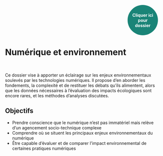 <style>
.button {
  background-color: white;
  border: 1px solid;
  border-color: black;
  font-family:"Lato",sans-serif;
  font-weight:350;
  color: black!important;
  padding: 10px 10px;
  text-align: center;
  text-decoration: none;
  display: inline-block;
  font-size: 16px;
  margin: 4px 2px;
  cursor: pointer;
}
.button:hover {
  text-decoration:none;
  background-color: black; 
  color: white!important;
}
.round-button {
    display:block;
    width:100px;
    height:100px;
    line-height:17px;
    border:0px ;
    border-radius: 50%;
    color:#1A8477;
    text-align:center;
    text-decoration:none;
    display: table-cell;
    vertical-align: middle;
    background: #1A8477;
    box-shadow: 0 0 0px gray;
    font-size:14px;
    font-weight:bold;
    }

</style>

<div align="right"> 
    <a href="http://files.modulo-info.ch/enjeux-sociaux/environnement/numerique-environnement.pdf" class="round-button">
         <font color=white id="demo">Cliquer ici pour <br>dossier</font>
    </a>
</div>

# Numérique et environnement

<br>

Ce dossier vise à apporter un éclairage sur les enjeux environnementaux soulevés par les
technologies numériques. Il propose d’en aborder les fondements, la complexité et de restituer les débats qu’ils alimentent, alors que les données nécessaires à l’évaluation des impacts écologiques sont encore rares, et les méthodes d’analyses discutées.


## Objectifs

* Prendre conscience que le numérique n’est pas immatériel mais relève d’un agencement socio-technique complexe
* Comprendre où se situent les principaux enjeux
environnementaux du numérique
* Être capable d’évaluer et de comparer l’impact
environnemental de certaines pratiques numériques


